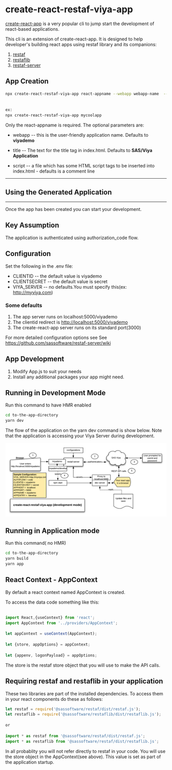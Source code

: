 # create-react-restaf-viya-app

[create-react-app](https://create-react-app.dev/) is a very popular cli to jump start the development of react-based applications.

This cli is an extension of create-react-app. It is designed to help developer's building react apps using restaf library and its companions:

1. [restaf](https://github.com/sassoftware/restaf/wiki)
2. [restaflib](https://github.com/sassoftware/restaf/wiki)
3. [restaf-server](https://github.com/sassoftware/restaf-server/wiki)


## App Creation

```sh
npx create-react-restaf-viya-app react-appname --webapp webapp-name  --title webapp-title --script scriptTags-file


ex:
npx create-react-restaf-viya-app mycoolapp


```

Only the react-appname is required.
The optional parameters are:

- webapp  -- this is the user-friendly application name. Defaults to **viyademo**

- title   -- The text for the title tag in index.html. Defaults to **SAS/Viya Application**

- script  -- a file which has some HTML script tags to be inserted into index.html - defaults is a comment line

---

## Using the Generated Application

---

Once the app has been created you can start your development.

## Key Assumption

The application is authenticated using authorization_code flow.

## Configuration

Set the following in the .env file:

- CLIENTID  -- the default value is viyademo
- CLIENTSECRET -- the default value is secret
- VIYA_SERVER  -- no defaults.You must specify this(ex: <http://myviya.com>)

### Some defaults

1. The app server runs on localhost:5000/viyademo
2. The clientid redirect is <http://localhost:5000/viyademo>
3. The create-react-app server runs on its standard port(3000)

For more detailed configuration options see
See <https://github.com/sassoftware/restaf-server/wiki>

## App Development

1. Modify App.js to suit your needs
2. Install any additional packages your app might need.

## Running in Development Mode

Run this command to have HMR enabled

```sh
cd to-the-app-directory
yarn dev
```

The flow of the application on the yarn dev command is show below. Note that the application is accessing
your Viya Server during development.

![create-react-restaf-viya](create-react-restaf-viya-app.png)

## Running in Application mode

Run this command( no HMR)

```sh
cd to-the-app-directory
yarn build
yarn app
```

## React Context - AppContext

By default a react context named AppContext is created.

To access the data code something like this:

```js

import React,{useContext} from 'react';
import AppContext from '../providers/AppContext';

let appContext = useContext(AppContext);

let {store, appOptions} = appContext;

let {appenv, logonPayload} = appOptions;

```

The store is the restaf store object that you will use to make the API calls.

## Requiring restaf and restaflib in your application

These two libraries are part of the installed dependencies. To access them in your react components do these as follows:

```js
let restaf = require('@sassoftware/restaf/dist/restaf.js');
let restaflib = require('@sassoftware/restaflib/dist/restaflib.js');

or

import * as restaf from '@sassoftware/restaf/dist/restaf.js';
import * as restaflib from '@sassoftware/restaf/dist/restaflib.js';

```

In all probablity you will not refer directly to restaf in your code. You will use the store object in the AppContext(see above). This value is set as part of the application startup.
